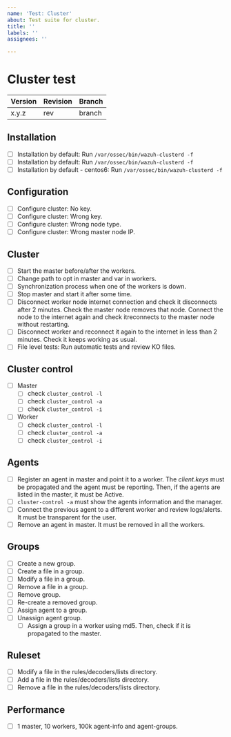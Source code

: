 ```yaml
---
name: 'Test: Cluster'
about: Test suite for cluster.
title: ''
labels: ''
assignees: ''

---
```


# Cluster test

| Version | Revision | Branch |
| --- | --- | --- |
| x.y.z | rev | branch |

## Installation

- [ ] Installation by default: Run `/var/ossec/bin/wazuh-clusterd -f`
- [ ] Installation by default: Run `/var/ossec/bin/wazuh-clusterd -f`
- [ ] Installation by default - centos6: Run `/var/ossec/bin/wazuh-clusterd -f`

## Configuration

- [ ] Configure cluster: No key.
- [ ] Configure cluster: Wrong key.
- [ ] Configure cluster: Wrong node type.
- [ ] Configure cluster: Wrong master node IP.

## Cluster

- [ ] Start the master before/after the workers.
- [ ] Change path to opt in master and var in workers.
- [ ] Synchronization process when one of the workers is down.
- [ ] Stop master and start it after some time.
- [ ] Disconnect worker node internet connection and check it disconnects after 2 minutes. Check the master node removes that node. Connect the node to the internet again and check itreconnects to the master node without restarting.
- [ ] Disconnect worker and reconnect it again to the internet in less than 2 minutes. Check it keeps working as usual.
- [ ] File level tests: Run automatic tests and review KO files.

## Cluster control
- [ ] Master
    - [ ] check `cluster_control -l`
    - [ ] check `cluster_control -a`
    - [ ] check `cluster_control -i`
- [ ] Worker
    - [ ] check `cluster_control -l`
    - [ ] check `cluster_control -a`
    - [ ] check `cluster_control -i`

## Agents

- [ ] Register an agent in master and point it to a worker.
The *client.keys* must be propagated and the agent must be reporting. Then, if the agents are listed in the master, it must be Active.
- [ ] `cluster-control -a` must show the agents information and the manager.
- [ ] Connect the previous agent to a different worker and review logs/alerts. It must be transparent for the user.
- [ ] Remove an agent in master. It must be removed in all the workers.

## Groups

- [ ] Create a new group.
- [ ] Create a file in a group.
- [ ] Modify a file in a group.
- [ ] Remove a file in a group.
- [ ] Remove group.
- [ ] Re-create a removed group.
- [ ] Assign agent to a group.
- [ ] Unassign agent group.
    - [ ] Assign a group in a worker using md5. Then, check if it is propagated to the master.

## Ruleset

- [ ] Modify a file in the rules/decoders/lists directory.
- [ ] Add a file in the rules/decoders/lists directory.
- [ ] Remove a file in the rules/decoders/lists directory.

## Performance

- [ ] 1 master, 10 workers, 100k agent-info and agent-groups.
